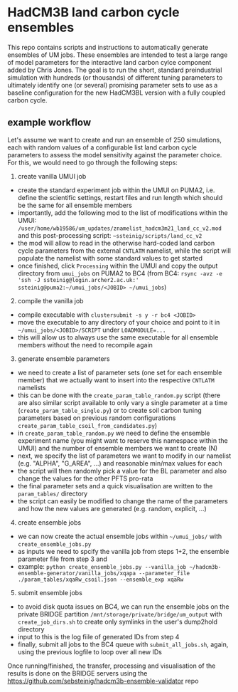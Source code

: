 # HadCM3B land carbon cycle ensembles
This repo contains scripts and instructions to automatically generate ensembles of UM jobs. These ensembles are intended to test a large range of model parameters for the interactive land carbon cylce component added by Chris Jones. The goal is to run the short, standard preindustrial simulation with hundreds (or thousands) of different tuning parameters to ultimately identify one (or several) promising parameter sets to use as a baseline configuration for the new HadCM3BL version with a fully coupled carbon cycle. 

## example workflow
Let's assume we want to create and run an ensemble of 250 simulations, each with random values of a configurable list land carbon cycle parameters to assess the model sensitivity against the parameter choice. For this, we would need to go through the following steps:

1. create vanilla UMUI job
- create the standard experiment job within the UMUI on PUMA2, i.e. define the scientific settings, restart files and run length which should be the same for all ensemble members
- importantly, add the following mod to the list of modifications within the UMUI: `/user/home/wb19586/um_updates/znamelist_hadcm3m21_land_cc_v2.mod`
and this post-processing script: `~ssteinig/scripts/land_cc_v2`
- the mod will allow to read in the otherwise hard-coded land carbon cycle parameters from the external `CNTLATM` namelist, while the script will populate the namelist with some standard values to get started 
- once finished, click `Processing` within the UMUI and copy the output directory from `umui_jobs` on PUMA2 to BC4 (from BC4: `rsync -avz -e 'ssh -J ssteinig@login.archer2.ac.uk:' ssteinig@puma2:~/umui_jobs/<JOBID> ~/umui_jobs`)

2. compile the vanilla job
- compile executable with `clustersubmit -s y -r bc4 <JOBID>`
- move the executable to any directory of your choice and point to it in `~/umui_jobs/<JOBID>/SCRIPT` under `LOADMODULE=...`
- this will allow us to always use the same executable for all ensemble members without the need to recompile again

3. generate ensemble parameters
- we need to create a list of parameter sets (one set for each ensemble member) that we actually want to insert into the respective `CNTLATM` namelists
- this can be done with the `create_param_table_random.py` script (there are also similar script available to only vary a single parameter at a time (`create_param_table_single.py`) or to create soil carbon tuning parameters based on previous random configurations `create_param_table_csoil_from_candidates.py`)
- in `create_param_table_random.py` we need to define the ensemble experiment name (you might want to reserve this namespace within the UMUI) and the number of ensemble members we want to create (N)
- next, we specify the list of parameters we want to modify in our namelist (e.g. "ALPHA", "G_AREA", ...) and reasonable min/max values for each
- the script will then randomly pick a value for the BL parameter and also change the values for the other PFTS pro-rata
- the final parameter sets and a quick visualisation are written to the `param_tables/` directory
- the script can easily be modified to change the name of the parameters and how the new values are generated (e.g. random, explicit, ...) 

4. create ensemble jobs
- we can now create the actual ensemble jobs within `~/umui_jobs/` with `create_ensemble_jobs.py`
- as inputs we need to spcify the vanilla job from steps 1+2, the ensemble parameter file from step 3 and 
- example: `python create_ensemble_jobs.py --vanilla_job ~/hadcm3b-ensemble-generator/vanilla_jobs/xqapa --parameter_file ./param_tables/xqaRw_csoil.json --ensemble_exp xqaRw`

5. submit ensemble jobs
- to avoid disk quota issues on BC4, we can run the ensemble jobs on the private BRIDGE partition `/mnt/storage/private/bridge/um_output` with `create_job_dirs.sh` to create only symlinks in the user's dump2hold directory
- input to this is the log fiile of generated IDs from step 4
- finally, submit all jobs to the BC4 queue with `submit_all_jobs.sh`, again, using the previous logfile to loop over all new IDs 

Once running/finished, the transfer, processing and visualisation of the results is done on the BRIDGE servers using the https://github.com/sebsteinig/hadcm3b-ensemble-validator repo